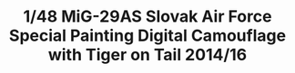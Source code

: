 ---
title: "1/48 MiG-29AS Slovak Air Force Special Painting Digital Camouflage with Tiger on Tail 2014/16"
price: "TBA" 
desc: "Maketa"
img_path: "/assets/img/GWHSNG09.jpg"
brand: "N/A"
available: false
special_offer: false
new: false
soon: false
cat: "0010000"
subcat: "0013100"
subsubcat: "0N/A"
sifra: "GWHSNG09"
---